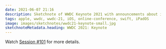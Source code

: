 ```yaml
---
date: 2021-06-07 21:16
description: Sketchnote of WWDC Keynote 2021 with announcements about iOS 15, iPadOS 15, macOS Monterey and more
tags: apple, wwdc, wwdc-21, iOS, online-conference, swift, iPadOS
image: images/sketchnotes/wwdc21-keynote-small.jpg
sketchnoteMetadata.heading: WWDC 2021: Keynote
---
```


Watch [Session #101](https://developer.apple.com/wwdc21/101) for more details.
